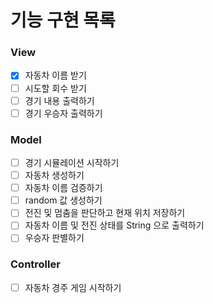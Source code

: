 # 기능 구현 목록
### View
- [x] 자동차 이름 받기
- [ ] 시도할 회수 받기
- [ ] 경기 내용 출력하기
- [ ] 경기 우승자 출력하기

### Model
- [ ] 경기 시뮬레이션 시작하기
- [ ] 자동차 생성하기
- [ ] 자동차 이름 검증하기
- [ ] random 값 생성하기
- [ ] 전진 및 멈춤을 판단하고 현재 위치 저장하기
- [ ] 자동차 이름 및 전진 상태를 String 으로 출력하기
- [ ] 우승자 판별하기

### Controller
- [ ] 자동차 경주 게임 시작하기